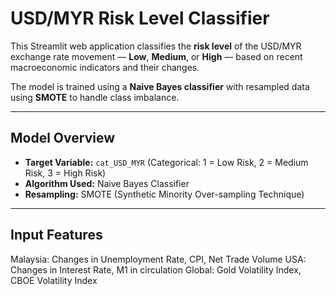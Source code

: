 # USD/MYR Risk Level Classifier

This Streamlit web application classifies the **risk level** of the USD/MYR exchange rate movement — **Low**, **Medium**, or **High** — based on recent macroeconomic indicators and their changes.

The model is trained using a **Naive Bayes classifier** with resampled data using **SMOTE** to handle class imbalance.

---

## Model Overview

- **Target Variable:** `cat_USD_MYR` (Categorical: 1 = Low Risk, 2 = Medium Risk, 3 = High Risk)
- **Algorithm Used:** Naive Bayes Classifier
- **Resampling:** SMOTE (Synthetic Minority Over-sampling Technique)

---

## Input Features

Malaysia: Changes in Unemployment Rate, CPI, Net Trade Volume
USA: Changes in Interest Rate, M1 in circulation
Global: Gold Volatility Index, CBOE Volatility Index

